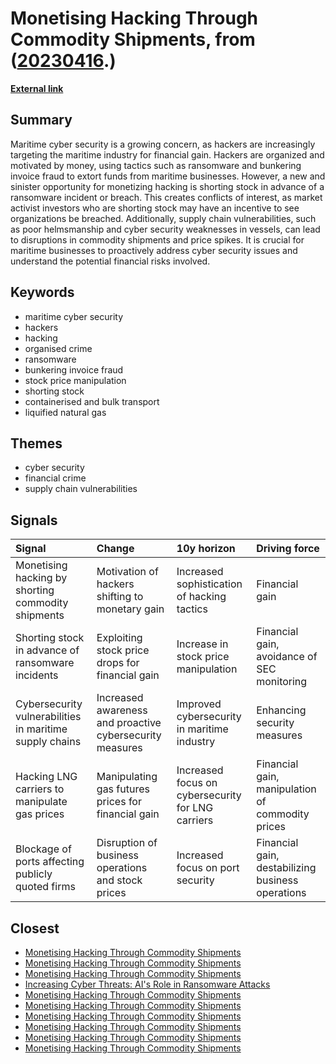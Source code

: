 # __Monetising Hacking Through Commodity Shipments__, from ([20230416](https://kghosh.substack.com/p/20230416).)

__[External link](https://www.pentestpartners.com/security-blog/monetising-hacking-by-shorting-commodity-shipments/)__



## Summary

Maritime cyber security is a growing concern, as hackers are increasingly targeting the maritime industry for financial gain. Hackers are organized and motivated by money, using tactics such as ransomware and bunkering invoice fraud to extort funds from maritime businesses. However, a new and sinister opportunity for monetizing hacking is shorting stock in advance of a ransomware incident or breach. This creates conflicts of interest, as market activist investors who are shorting stock may have an incentive to see organizations be breached. Additionally, supply chain vulnerabilities, such as poor helmsmanship and cyber security weaknesses in vessels, can lead to disruptions in commodity shipments and price spikes. It is crucial for maritime businesses to proactively address cyber security issues and understand the potential financial risks involved.

## Keywords

* maritime cyber security
* hackers
* hacking
* organised crime
* ransomware
* bunkering invoice fraud
* stock price manipulation
* shorting stock
* containerised and bulk transport
* liquified natural gas

## Themes

* cyber security
* financial crime
* supply chain vulnerabilities

## Signals

| Signal                                                  | Change                                                   | 10y horizon                                       | Driving force                                     |
|:--------------------------------------------------------|:---------------------------------------------------------|:--------------------------------------------------|:--------------------------------------------------|
| Monetising hacking by shorting commodity shipments      | Motivation of hackers shifting to monetary gain          | Increased sophistication of hacking tactics       | Financial gain                                    |
| Shorting stock in advance of ransomware incidents       | Exploiting stock price drops for financial gain          | Increase in stock price manipulation              | Financial gain, avoidance of SEC monitoring       |
| Cybersecurity vulnerabilities in maritime supply chains | Increased awareness and proactive cybersecurity measures | Improved cybersecurity in maritime industry       | Enhancing security measures                       |
| Hacking LNG carriers to manipulate gas prices           | Manipulating gas futures prices for financial gain       | Increased focus on cybersecurity for LNG carriers | Financial gain, manipulation of commodity prices  |
| Blockage of ports affecting publicly quoted firms       | Disruption of business operations and stock prices       | Increased focus on port security                  | Financial gain, destabilizing business operations |

## Closest

* [Monetising Hacking Through Commodity Shipments](af7a13a1e97a8ebff3d521dabea087ce)
* [Monetising Hacking Through Commodity Shipments](af7a13a1e97a8ebff3d521dabea087ce)
* [Monetising Hacking Through Commodity Shipments](af7a13a1e97a8ebff3d521dabea087ce)
* [Increasing Cyber Threats: AI's Role in Ransomware Attacks](dabd88039518d1eb97139f16625eeec8)
* [Monetising Hacking Through Commodity Shipments](af7a13a1e97a8ebff3d521dabea087ce)
* [Monetising Hacking Through Commodity Shipments](af7a13a1e97a8ebff3d521dabea087ce)
* [Monetising Hacking Through Commodity Shipments](af7a13a1e97a8ebff3d521dabea087ce)
* [Monetising Hacking Through Commodity Shipments](af7a13a1e97a8ebff3d521dabea087ce)
* [Monetising Hacking Through Commodity Shipments](af7a13a1e97a8ebff3d521dabea087ce)
* [Monetising Hacking Through Commodity Shipments](af7a13a1e97a8ebff3d521dabea087ce)